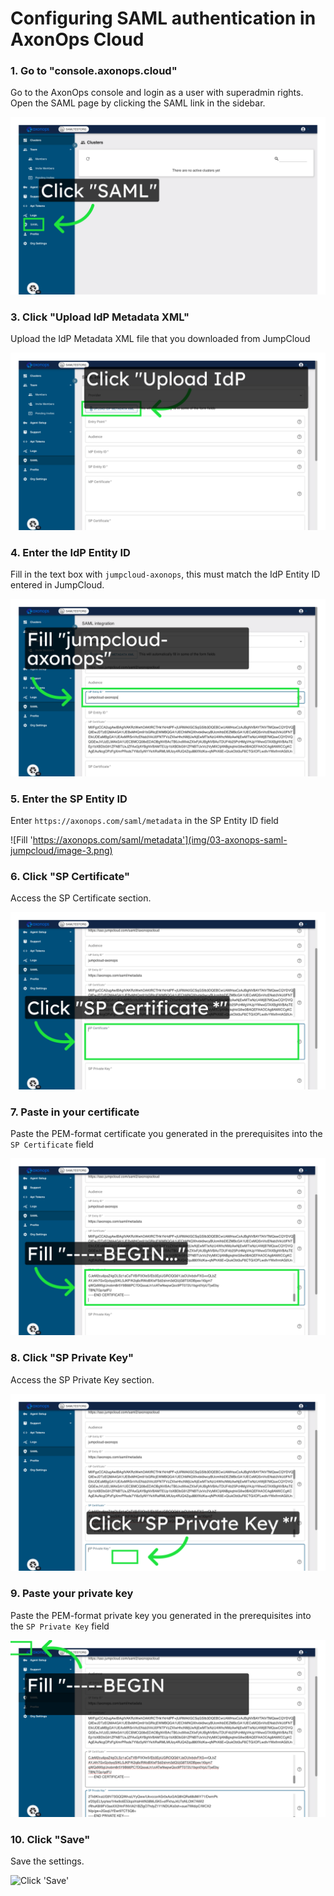 # Configuring SAML authentication in AxonOps Cloud

### 1\. Go to "console.axonops.cloud"

Go to the AxonOps console and login as a user with superadmin rights.
Open the SAML page by clicking the SAML link in the sidebar.

![Click 'SAML'](img/03-axonops-saml-jumpcloud/image-0.png)

### 3\. Click "Upload IdP Metadata XML"

Upload the IdP Metadata XML file that you downloaded from JumpCloud

![Click 'Upload IdP Metadata XML'](img/03-axonops-saml-jumpcloud/image-1.png)

### 4\. Enter the IdP Entity ID

Fill in the text box with `jumpcloud-axonops`, this must match the IdP Entity ID entered in JumpCloud.

![Fill 'jumpcloud-axonops'](img/03-axonops-saml-jumpcloud/image-2.png)

### 5\. Enter the SP Entity ID

Enter `https://axonops.com/saml/metadata` in the SP Entity ID field

![Fill 'https://axonops.com/saml/metadata'](img/03-axonops-saml-jumpcloud/image-3.png)

### 6\. Click "SP Certificate"

Access the SP Certificate section.

![Click 'SP Certificate'](img/03-axonops-saml-jumpcloud/image-4.png)

### 7\. Paste in your certificate

Paste the PEM-format certificate you generated in the prerequisites into the `SP Certificate` field

![Fill '-----BEGIN...'](img/03-axonops-saml-jumpcloud/image-5.png)

### 8\. Click "SP Private Key"

Access the SP Private Key section.

![Click 'SP Private Key'](img/03-axonops-saml-jumpcloud/image-6.png)

### 9. Paste your private key

Paste the PEM-format private key you generated in the prerequisites into the `SP Private Key` field

![Fill '-----BEGIN PRIVATE...'](img/03-axonops-saml-jumpcloud/image-7.png)

### 10\. Click "Save"

Save the settings.

![Click 'Save'](https://static.guidde.com/v0/qg%2FDYav2XnW7MMsJ8b5Y7XiJvaQaH43%2F1AECrRf967vPL4phK53PdL%2F88beaEbCPABY2XjYnFprNR_doc.png?alt=media&token=d2288c1e-fec8-4d94-9e3e-6562c18d9e33)

